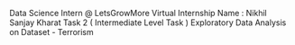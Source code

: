 Data Science Intern @ LetsGrowMore Virtual Internship
Name : Nikhil Sanjay Kharat
Task 2 ( Intermediate Level Task )
Exploratory Data Analysis on Dataset - Terrorism
